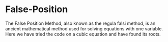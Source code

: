 # False-Position
The False Position Method, also known as the regula falsi method, is an ancient mathematical method used for solving equations with one variable. Here we have tried the code on a cubic equation and have found its roots.
